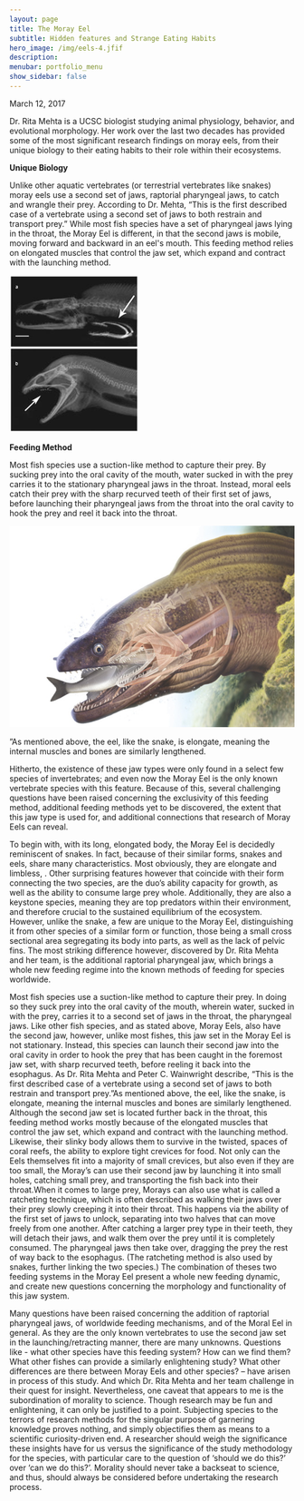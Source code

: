 ```yaml
---
layout: page
title: The Moray Eel
subtitle: Hidden features and Strange Eating Habits
hero_image: /img/eels-4.jfif
description: 
menubar: portfolio_menu
show_sidebar: false    	
---
```


March 12, 2017



Dr. Rita Mehta is a UCSC biologist studying animal physiology, behavior, and evolutional morphology. Her work over the last two decades has provided some of the most significant research findings on moray eels, from their unique biology to their eating habits to their role within their ecosystems.

**Unique Biology**

Unlike other aquatic vertebrates (or terrestrial vertebrates like snakes) moray eels use a second set of jaws, raptorial pharyngeal jaws, to catch and wrangle their prey. According to Dr. Mehta, “This is the first described case of a vertebrate using a second set of jaws to both restrain and transport prey.” While most fish species have a set of pharyngeal jaws lying in the throat, the Moray Eel is different, in that the second jaws is mobile, moving forward and backward in an eel's mouth. This feeding method relies on elongated muscles that control the jaw set, which expand and contract with the launching method. 

![](/img/moray-eel-jaw.jpg)

**Feeding Method**

Most fish species use a suction-like method to capture their prey. By sucking prey into the oral cavity of the mouth, water sucked in with the prey carries it to the stationary pharyngeal jaws in the throat. Instead, moral eels catch their prey with the sharp recurved teeth of their first set of jaws, before launching their pharyngeal jaws from the throat into the oral cavity to hook the prey and reel it back into the throat. 

![](/img/eels-2.jpg)

”As mentioned above, the eel, like the snake, is elongate, meaning the internal muscles and bones are similarly lengthened. 



Hitherto, the existence of these jaw types were only found in a select few species of invertebrates; and even now the Moray Eel is the only known vertebrate species with this feature. Because of this, several challenging questions have been raised concerning the exclusivity of this feeding method, additional feeding methods yet to be discovered, the extent that this jaw type is used for, and additional connections that research of Moray Eels can reveal.

To begin with, with its long, elongated body, the Moray Eel is decidedly reminiscent of snakes. In fact, because of their similar forms, snakes and eels, share many characteristics. Most obviously, they are elongate and limbless, . Other surprising features however that coincide with their form connecting the two species, are the duo’s ability capacity for growth, as well as the ability to consume large prey whole. Additionally, they are also a keystone species, meaning they are top predators within their environment, and therefore crucial to the sustained equilibrium of the ecosystem. However, unlike the snake, a few are unique to the Moray Eel, distinguishing it from other species of a similar form or function, those being a small cross sectional area segregating its body into parts, as well as the lack of pelvic fins. The most striking difference however, discovered by Dr. Rita Mehta and her team, is the additional raptorial pharyngeal jaw, which brings a whole new feeding regime into the known methods of feeding for species worldwide.

Most fish species use a suction-like method to capture their prey. In doing so they suck prey into the oral cavity of the mouth, wherein water, sucked in with the prey, carries it to a second set of jaws in the throat, the pharyngeal jaws. Like other fish species, and as stated above, Moray Eels, also have the second jaw, however, unlike most fishes, this jaw set in the Moray Eel is not stationary. Instead, this species can launch their second jaw into the oral cavity in order to hook the prey that has been caught in the foremost jaw set, with sharp recurved teeth, before reeling it back into the esophagus. As Dr. Rita Mehta and Peter C. Wainwright describe, “This is the first described case of a vertebrate using a second set of jaws to both restrain and transport prey.”As mentioned above, the eel, like the snake, is elongate, meaning the internal muscles and bones are similarly lengthened. Although the second jaw set is located further back in the throat, this feeding method works mostly because of the elongated muscles that control the jaw set, which expand and contract with the launching method. Likewise, their slinky body allows them to survive in the twisted, spaces of coral reefs, the ability to explore tight crevices for food. Not only can the Eels themselves fit into a majority of small crevices, but also even if they are too small, the Moray’s can use their second jaw by launching it into small holes, catching small prey, and transporting the fish back into their throat.When it comes to large prey, Morays can also use what is called a ratcheting technique, which is often described as walking their jaws over their prey slowly creeping it into their throat. This happens via the ability of the first set of jaws to unlock, separating into two halves that can move freely from one another. After catching a larger prey type in their teeth, they will detach their jaws, and walk them over the prey until it is completely consumed. The pharyngeal jaws then take over, dragging the prey the rest of way back to the esophagus. (The ratcheting method is also used by snakes, further linking the two species.) The combination of theses two feeding systems in the Moray Eel present a whole new feeding dynamic, and create new questions concerning the morphology and functionality of this jaw system.

Many questions have been raised concerning the addition of raptorial pharyngeal jaws, of worldwide feeding mechanisms, and of the Moral Eel in general. As they are the only known vertebrates to use the second jaw set in the launching/retracting manner, there are many unknowns. Questions like - what other species have this feeding system? How can we find them? What other fishes can provide a similarly enlightening study? What other differences are there between Moray Eels and other species? – have arisen in process of this study. And which Dr. Rita Mehta and her team challenge in their quest for insight. Nevertheless, one caveat that appears to me is the subordination of morality to science. Though research may be fun and enlightening, it can only be justified to a point. Subjecting species to the terrors of research methods for the singular purpose of garnering knowledge proves nothing, and simply objectifies them as means to a scientific curiosity-driven end. A researcher should weigh the significance these insights have for us versus the significance of the study methodology for the species, with particular care to the question of ‘should we do this?’ over ‘can we do this?’. Morality should never take a backseat to science, and thus, should always be considered before undertaking the research process.
